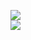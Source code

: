 [![](https://img.shields.io/badge/Made%20With-Github%20Spray-lightgrey.svg?style=for-the-badge&logo=github)](https://github.com/Annihil/github-spray#19496)  
[![](https://i.imgur.com/2DrTn0Z.gif)](https://github.com/Annihil/github-spray)